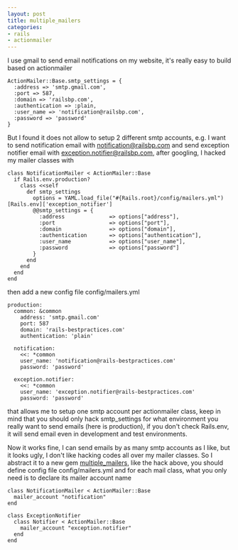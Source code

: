 ```yaml
---
layout: post
title: multiple_mailers
categories:
- rails
- actionmailer
---
```

I use gmail to send email notifications on my website, it's really easy
to build based on actionmailer

    ActionMailer::Base.smtp_settings = {
      :address => 'smtp.gmail.com',
      :port => 587,
      :domain => 'railsbp.com',
      :authentication => :plain,
      :user_name => 'notification@railsbp.com',
      :password => 'password'
    }

But I found it does not allow to setup 2 different smtp accounts, e.g. I
want to send notification email with notification@railsbp.com and send
exception notifier email with exception.notifier@railsbp.com, after
googling, I hacked my mailer classes with

    class NotificationMailer < ActionMailer::Base
      if Rails.env.production?
        class <<self
          def smtp_settings
            options = YAML.load_file("#{Rails.root}/config/mailers.yml")[Rails.env]['exception_notifier']
            @@smtp_settings = {
              :address              => options["address"],
              :port                 => options["port"],
              :domain               => options["domain"],
              :authentication       => options["authentication"],
              :user_name            => options["user_name"],
              :password             => options["password"]
            }
          end
        end
      end
    end

then add a new config file config/mailers.yml

    production:
      common: &common
        address: 'smtp.gmail.com'
        port: 587
        domain: 'rails-bestpractices.com'
        authentication: 'plain'

      notification:
        <<: *common
        user_name: 'notification@rails-bestpractices.com'
        password: 'password'

      exception.notifier:
        <<: *common
        user_name: 'exception.notifier@rails-bestpractices.com'
        password: 'password'

that allows me to setup one smtp account per actionmailer class, keep in
mind that you should only hack smtp_settings for what environment you
really want to send emails (here is production), if you don't check
Rails.env, it will send email even in development and test environments.

Now it works fine, I can send emails by as many smtp accounts as I like, but
it looks ugly, I don't like hacking codes all over my mailer classes. So I
abstract it to a new gem [multiple_mailers][1], like the hack above, you
should define config file config/mailers.yml and for each mail class,
what you only need is to declare its mailer account name

    class NotificationMailer < ActionMailer::Base
      mailer_account "notification"
    end

    class ExceptionNotifier
      class Notifier < ActionMailer::Base
        mailer_account "exception.notifier"
      end
    end

[1]:https://github.com/flyerhzm/multiple_mailers
